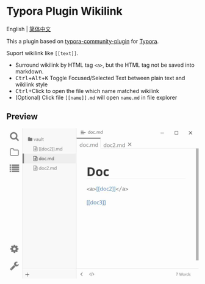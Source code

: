 # Typora Plugin Wikilink

English | [简体中文](https://github.com/typora-community-plugin/typora-plugin-wikilink/blob/main/README.zh-CN.md)

This a plugin based on [typora-community-plugin](https://github.com/typora-community-plugin/typora-community-plugin) for [Typora](https://typora.io).

Suport wikilink like `[[text]]`.

- Surround wikilink by HTML tag `<a>`, but the HTML tag not be saved into markdown.
- <kbd>Ctrl</kbd>+<kbd>Alt</kbd>+<kbd>K</kbd> Toggle Focused/Selected Text between plain text and wikilink style
- <kbd>Ctrl</kbd>+Click to open the file which name matched wikilink
- (Optional) Click file `[[name]].md` will open `name.md` in file explorer

## Preview

![](./docs/assets/base.jpg)
